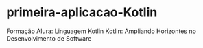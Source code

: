 # primeira-aplicacao-Kotlin
Formação Alura: Linguagem Kotlin
Kotlin: Ampliando Horizontes no Desenvolvimento de Software
